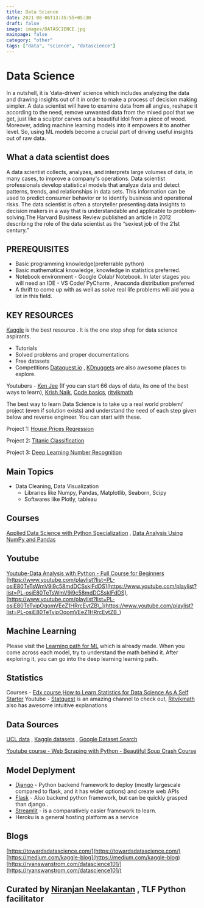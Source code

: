 ```yaml
---
title: Data Science
date: 2021-08-06T13:35:55+05:30
draft: false
image: images/DATASCIENCE.jpg
mainpage: false
category: "other"
tags: ["data", "science", "datascience"]
---
```


# Data Science

In a nutshell, it is ‘data-driven’ science which includes analyzing the data and drawing insights out of it in order to make a process of decision making simpler. A data scientist will have to examine data from all angles, reshape it according to the need, remove unwanted data from the mixed pool that we get, just like a sculptor carves out a beautiful idol from a piece of wood. Moreover, adding machine learning models into it empowers it to another level. So, using ML models become a crucial part of driving useful insights out of raw data.

## What a data scientist does

A data scientist collects, analyzes, and interprets large volumes of data, in many cases, to improve a company's operations. Data scientist professionals develop statistical models that analyze data and detect patterns, trends, and relationships in data sets. This information can be used to predict consumer behavior or to identify business and operational risks. The data scientist is often a storyteller presenting data insights to decision makers in a way that is understandable and applicable to problem-solving.The Harvard Business Review published an article in 2012 describing the role of the data scientist as the “sexiest job of the 21st century.”

## PREREQUISITES

- Basic programming knowledge(preferrable python)
- Basic mathematical knowledge, knowledge in statistics preferred.
- Notebook environment - Google Colab/ Notebook. In later stages you will need an IDE - VS Code/ PyCharm , Anaconda distribution preferred
- A thrift to come up with as well as solve real life problems will aid you a lot in this field.

## KEY RESOURCES

[Kaggle](https://www.kaggle.com/) is the best resource . It is the one stop shop for data science aspirants.

- Tutorials
- Solved problems and proper documentations
- Free datasets
- Competitions
  [Dataquest.io](https://www.dataquest.io/) , [KDnuggets](https://www.kdnuggets.com/) are also awesome places to explore.

Youtubers - [Ken Jee](https://www.youtube.com/channel/UCiT9RITQ9PW6BhXK0y2jaeg) (If you can start 66 days of data, its one of the best ways to learn), [Krish Naik](https://www.youtube.com/user/krishnaik06), [Code basics](https://www.youtube.com/c/codebasics/playlists), [ritvikmath](https://www.youtube.com/c/ritvikmath/featured)

The best way to learn Data Science is to take up a real world problem/ project (even if solution exists) and understand the need of each step given below and reverse engineer. You can start with these.

Project 1: [House Prices Regression](https://www.youtube.com/redirect?event=video_description&redir_token=QUFFLUhqblBkT01sekxYTURjVWhHVlZjY0NnTnNhQnpFZ3xBQ3Jtc0tuZVo2cW9jcWs1eWZOeUdVQVZIQkpHTjZWamF1QWhwNnI3UU5EUTNFUUFxbFRUTUJuUG9aTHkteG5ZbXhxUmNnX2NUTWhFZXNSNW5QQXRSd0ZJQ2d3WEdweXlMMnBxOFhWNEVnWHUwM2xabW4tc2tpMA&q=https%3A%2F%2Fwww.kaggle.com%2Fc%2Fhouse-prices-advanced-regression-techniques)

Project 2: [Titanic Classification](https://www.youtube.com/redirect?event=video_description&redir_token=QUFFLUhqa0w0alFadThKRUNoaDFEM0xPNk41QVZULTg2UXxBQ3Jtc0tuQUpSTlRIWC1VdExvWTUtdTgyRGNQNTFtRlJiMnRyOV9ReUppSG1WN3hLU2ZIY1Q3Sk84X1FlUHdTUzYxWlMxaGlKU2N3Q1U0TWVmYjdPSVZSMk5MYkxVV1QzOEp3YWhVTnJrdHlRaWE1bnZsN00zWQ&q=https%3A%2F%2Fwww.kaggle.com%2Fc%2Ftitanic)

Project 3: [Deep Learning Number Recognition](https://www.youtube.com/redirect?event=video_description&redir_token=QUFFLUhqbDQyQkxTRmh2T2Fzdm8yXzRLQzRfQUJYNU5lZ3xBQ3Jtc0tsV0p2azM5MHlmRmFoZWI1aUJjdWhXS0lFZXN4LVF2YnJVTDVMdHFkRy0xRmFab3dpX19NTDRZV01CZXpJb0dTZW10QzN0WElWbmcyNXZFS0liYnFVMjJmZnFYUTJHVG51SWNoSGhfY2l2U2Y4VlUxRQ&q=https%3A%2F%2Fwww.kaggle.com%2Fc%2Fdigit-recognizer)

## Main Topics

- Data Cleaning, Data Visualization
  - Libraries like Numpy, Pandas, Matplotlib, Seaborn, Scipy
  - Softwares like Plotly, tableau

## Courses

[Applied Data Science with Python Specialization](https://www.learndatasci.com/out/coursera-Applied-Data-Science-Python-Specialization) , [Data Analysis Using NumPy and Pandas](https://www.udacity.com/course/intro-to-data-analysis--ud170)

## Youtube

[Youtube-Data Analysis with Python - Full Course for Beginners](https://www.youtube.com/watch?v=r-uOLxNrNk8)
[https://www.youtube.com/playlist?list=PL-osiE80TeTsWmV9i9c58mdDCSskIFdDS](https://www.youtube.com/playlist?list=PL-osiE80TeTsWmV9i9c58mdDCSskIFdDS), [https://www.youtube.com/playlist?list=PL-osiE80TeTvipOqomVEeZ1HRrcEvtZB\_](https://www.youtube.com/playlist?list=PL-osiE80TeTvipOqomVEeZ1HRrcEvtZB_)

## Machine Learning

Please visit the [Learning path for ML](https://tinkerhub.org/learn/machine-learning/) which is already made. When you come across each model, try to understand the math behind it. After exploring it, you can go into the deep learning learning path.

## Statistics

Courses - [Edx course](https://www.edx.org/course/introduction-to-statistics-descriptive-statistic-2),[How to Learn Statistics for Data Science As A Self Starter](https://www.youtube.com/watch?v=zRUliXuwJCQ)
Youtube - [Statquest](https://www.youtube.com/user/joshstarmer) is an amazing channel to check out, [Ritvikmath](https://www.youtube.com/playlist?list=PLvcbYUQ5t0UFhdkiCojiFOygmbMU19BFq) also has awesome intuitive explanations

## Data Sources

[UCL data](https://library-guides.ucl.ac.uk/az.php) , [Kaggle datasets](https://www.kaggle.com/datasets) , [Google Dataset Search](https://datasetsearch.research.google.com/)

[Youtube course - Web Scraping with Python - Beautiful Soup Crash Course](https://www.youtube.com/watch?v=XVv6mJpFOb0)

## Model Deplyment

- [Django](https://www.youtube.com/playlist?list=PL-osiE80TeTtoQCKZ03TU5fNfx2UY6U4p) - Python backend framework to deploy (mostly largescale compared to flask, and it has wider options) and create web APIs
- [Flask](https://www.youtube.com/playlist?list=PL-osiE80TeTs4UjLw5MM6OjgkjFeUxCYH) - Also backend python framework, but can be quickly grasped than django..
- [Streamlit](https://youtube.com/playlist?list=PLtqF5YXg7GLmCvTswG32NqQypOuYkPRUE) - is a comparatively easier framework to learn.
- Heroku is a general hosting platform as a service

## Blogs

[https://towardsdatascience.com/](https://towardsdatascience.com/)
[https://medium.com/kaggle-blog](https://medium.com/kaggle-blog)
[https://ryanswanstrom.com/datascience101/](https://ryanswanstrom.com/datascience101/)

## Curated by [Niranjan Neelakantan](https://github.com/itsniranjan) , TLF Python facilitator

